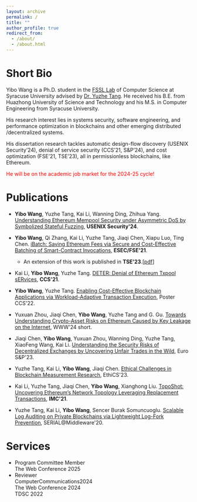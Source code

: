 ```yaml
---
layout: archive
permalink: /
title: ""
author_profile: true
redirect_from: 
  - /about/
  - /about.html
---
```


Short Bio
======

Yibo Wang is a Ph.D. student in the [FSSL Lab](https://tristartom.github.io/members.html) of Computer Science at Syracuse University advised by [Dr. Yuzhe Tang](https://tristartom.github.io/index.html). He received his B.E. from Huazhong University of Science and Technology and his M.S. in Computer Engineering from Syracuse University. 

His research interest lies in systems security, software engineering, and performance optimization in blockchains and other emerging distributed /decentralized systems. 
 
His dissertation research tackles automatic design-flow discovery (USENIX Security’24), denial of service security (CCS’21, S&P’24), and cost optimization (FSE’21, TSE’23), all in permissionless blockchains, like Ethereum.

<span style="color: red;">He will be on the academic job market for the 2024-25 cycle!</span>



Publications
======

- **Yibo Wang**, Yuzhe Tang, Kai Li, Wanning Ding, Zhihua Yang. [Understanding Ethereum Mempool Security under Asymmetric DoS by Symbolized Stateful Fuzzing](https://www.usenix.org/system/files/usenixsecurity24-wang-yibo.pdf), **USENIX Security'24**.

- **Yibo Wang**, Qi Zhang, Kai Li, Yuzhe Tang, Jiaqi Chen, Xiapu Luo, Ting Chen. [iBatch: Saving Ethereum Fees via Secure and Cost-Effective Batching of Smart-Contract Invocations](https://tristartom.github.io/docs/fse21-ibatch.pdf), **ESEC/FSE'21**. 

    - An extension of this work is published in **TSE'23**.[[pdf](https://ieeexplore.ieee.org/abstract/document/10018598)]

- Kai Li, **Yibo Wang**, Yuzhe Tang. [DETER: Denial of Ethereum Txpool sERvices](https://dl.acm.org/doi/10.1145/3460120.3485369), **CCS'21**.

- **Yibo Wang**, Yuzhe Tang. [Enabling Cost-Effective Blockchain Applications via Workload-Adaptive Transaction Execution](https://dl.acm.org/doi/pdf/10.1145/3548606.3563505), Poster CCS'22. 

- Yuxuan Zhou, Jiaqi Chen, **Yibo Wang**, Yuzhe Tang and G. Gu. [Towards Understanding Crypto-Asset Risks on Ethereum Caused by Key Leakage on the Internet](https://dl.acm.org/doi/10.1145/3589335.3651573), WWW'24 short.

- Jiaqi Chen, **Yibo Wang**, Yuxuan Zhou, Wanning Ding, Yuzhe Tang, XiaoFeng Wang, Kai Li. [Understanding the Security Risks of Decentralized Exchanges by Uncovering Unfair Trades in the Wild](https://ieeexplore.ieee.org/document/10190515), Euro S&P'23.

- Yuzhe Tang, Kai Li, **Yibo Wang**, Jiaqi Chen. [Ethical Challenges in Blockchain Measurement Research](https://www.ndss-symposium.org/wp-content/uploads/2023/02/ethics2023-235725-paper.pdf), EthiCS'23.

- Kai Li, Yuzhe Tang, Jiaqi Chen, **Yibo Wang**, Xianghong Liu. [TopoShot: Uncovering Ethereum’s Network Topology Leveraging Replacement Transactions](https://dl.acm.org/doi/abs/10.1145/3487552.3487814), **IMC'21**.

- Yuzhe Tang, Kai Li, **Yibo Wang**, Sencer Burak Somuncuoglu. [Scalable Log Auditing on Private Blockchains via Lightweight Log-Fork Prevention](https://dl.acm.org/doi/10.1145/3429884.3430032), SERIAL@Middleware'20.



Services
======
- Program Committee Member  
  The Web Conference 2025
- Reviewer  
  ComputerCommunications2024  
  The Web Conference 2024  
  TDSC 2022  



